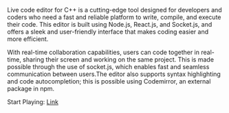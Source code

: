Live code editor for C++ is a cutting-edge tool designed for developers and coders who need a fast and reliable platform to write, compile, and execute their code. This editor is built using Node.js, React.js, and Socket.js, and offers a sleek and user-friendly interface that makes coding easier and more efficient.

With real-time collaboration capabilities, users can code together in real-time, sharing their screen and working on the same project. This is made possible through the use of socket.js, which enables fast and seamless communication between users.The editor also supports syntax highlighting and code autocompletion; this is possible using Codemirror, an external package in npm.

Start Playing: [Link](https://live-code-editor.onrender.com/)

